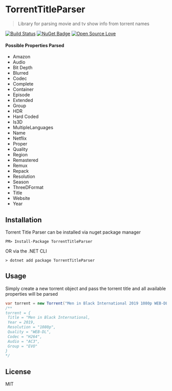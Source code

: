 # TorrentTitleParser
> Library for parsing movie and tv show info from torrent names

[![Build Status](https://travis-ci.org/bhmahler/TorrentTitleParser.svg?branch=master)](https://travis-ci.org/bhmahler/TorrentTitleParser) [![NuGet Badge](https://buildstats.info/nuget/TorrentTitleParser)](https://www.nuget.org/packages/TorrentTitleParser/) [![Open Source Love](https://badges.frapsoft.com/os/mit/mit.svg?v=102)](https://github.com/ellerbrock/open-source-badge/)

#### Possible Properties Parsed 

- Amazon
- Audio
- Bit Depth
- Blurred
- Codec
- Complete
- Container
- Episode
- Extended
- Group
- HDR
- Hard Coded
- Is3D
- MultipleLanguages
- Name
- Netflix
- Proper
- Quality
- Region
- Remastered
- Remux
- Repack
- Resolution
- Season
- ThreeDFormat
- Title
- Website
- Year

## Installation
Torrent Title Parser can be installed via nuget package manager

````
PM> Install-Package TorrentTitleParser
````
OR via the .NET CLI
````
> dotnet add package TorrentTitleParser
````

## Usage

Simply create a new torrent object and pass the torrent title and all available properties will be parsed

````C#
var torrent = new Torrent("Men in Black International 2019 1080p WEB-DL H264 AC3-EVO");
/**
torrent = {
 Title = "Men in Black International,
 Year = 2019,
 Resolution = "1080p",
 Quality = "WEB-DL",
 Codec = "H264",
 Audio = "AC3",
 Group = "EVO"		
}
*/
````


## License
MIT





















